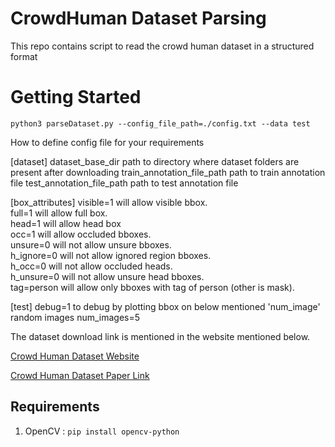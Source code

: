 # CrowdHuman Dataset Parsing
This repo contains script to read the crowd human dataset in a structured format

# Getting Started
```
python3 parseDataset.py --config_file_path=./config.txt --data test

```
How to define config file for your requirements 

[dataset]
dataset_base_dir            path to directory where dataset folders are present after downloading
train_annotation_file_path  path to train annotation file
test_annotation_file_path   path to test annotation file


[box_attributes]
visible=1   will allow visible bbox. <br />
full=1      will allow full box. <br />
head=1      will allow head box <br />
occ=1       will allow occluded bboxes. <br />
unsure=0    will not allow unsure bboxes. <br />
h_ignore=0  will not allow ignored region bboxes. <br />
h_occ=0     will not allow occluded heads. <br />
h_unsure=0  will not allow unsure head bboxes. <br />
tag=person  will allow only bboxes with tag of person (other is mask). <br />

[test]
debug=1     to debug by plotting bbox on below mentioned 'num_image' random images
num_images=5

The dataset download link is mentioned in the website mentioned below.

[Crowd Human Dataset Website](https://www.crowdhuman.org/)

[Crowd Human Dataset Paper Link](https://arxiv.org/pdf/1805.00123.pdf)

## Requirements

1. OpenCV : ```pip install opencv-python```
